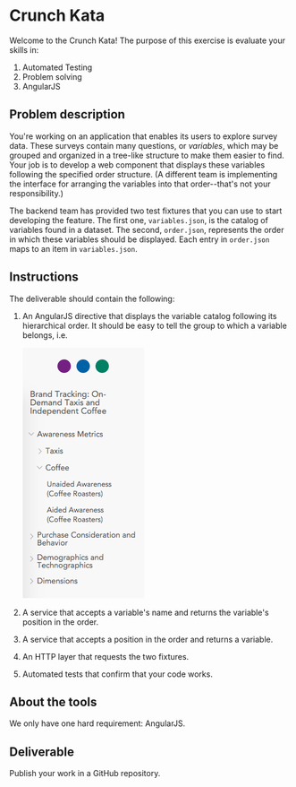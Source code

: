 # Crunch Kata

Welcome to the Crunch Kata! The purpose of this exercise is evaluate your
skills in:

1. Automated Testing
2. Problem solving
3. AngularJS

## Problem description

You're working on an application that enables its users to explore survey data.
These surveys contain many questions, or *variables*, which may be grouped and
organized in a tree-like structure to make them easier to find. Your job is to
develop a web component that displays these variables following the specified
order structure. (A different team is implementing the interface for arranging
the variables into that order--that's not your responsibility.)

The backend team has provided two test fixtures that you can use to start
developing the feature. The first one, `variables.json`, is the catalog of
variables found in a dataset. The second, `order.json`, represents the order in
which these variables should be displayed. Each entry in `order.json` maps to
an item in `variables.json`.

## Instructions

The deliverable should contain the following:

1. An AngularJS directive that displays the variable catalog following its
   hierarchical order. It should be easy to tell the group to which a variable
   belongs, i.e.

    ![HVL](hvl.png)

2. A service that accepts a variable's name and returns the variable's position
   in the order.
3. A service that accepts a position in the order and returns a variable.
4. An HTTP layer that requests the two fixtures.
5. Automated tests that confirm that your code works.

## About the tools

We only have one hard requirement: AngularJS.

## Deliverable

Publish your work in a GitHub repository.
